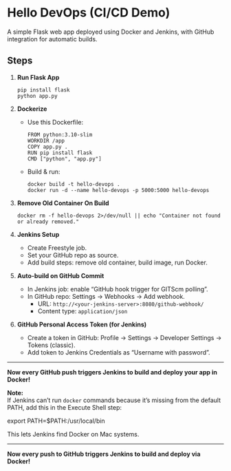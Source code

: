 # Hello DevOps (CI/CD Demo)

A simple Flask web app deployed using Docker and Jenkins, with GitHub integration for automatic builds.

## Steps

1. **Run Flask App**
    ```
    pip install flask
    python app.py
    ```

2. **Dockerize**
    - Use this Dockerfile:
      ```
      FROM python:3.10-slim
      WORKDIR /app
      COPY app.py .
      RUN pip install flask
      CMD ["python", "app.py"]
      ```
    - Build & run:
      ```
      docker build -t hello-devops .
      docker run -d --name hello-devops -p 5000:5000 hello-devops
      ```

3. **Remove Old Container On Build**
    ```
    docker rm -f hello-devops 2>/dev/null || echo "Container not found or already removed."
    ```

4. **Jenkins Setup**
    - Create Freestyle job.
    - Set your GitHub repo as source.
    - Add build steps: remove old container, build image, run Docker.

5. **Auto-build on GitHub Commit**
    - In Jenkins job: enable “GitHub hook trigger for GITScm polling”.
    - In GitHub repo: Settings → Webhooks → Add webhook.
      - URL: `http://<your-jenkins-server>:8080/github-webhook/`
      - Content type: `application/json`

6. **GitHub Personal Access Token (for Jenkins)**
    - Create a token in GitHub: Profile → Settings → Developer Settings → Tokens (classic).
    - Add token to Jenkins Credentials as “Username with password”.

---

**Now every GitHub push triggers Jenkins to build and deploy your app in Docker!**

**Note:**  
If Jenkins can’t run `docker` commands because it’s missing from the default PATH, add this in the Execute Shell step:

export PATH=$PATH:/usr/local/bin

This lets Jenkins find Docker on Mac systems.

---

**Now every push to GitHub triggers Jenkins to build and deploy via Docker!**

